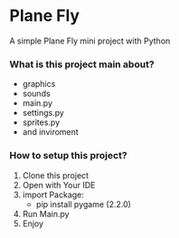 # Plane Fly
A simple Plane Fly mini project with Python

### What is this project main about?
- graphics
- sounds
- main.py
- settings.py
- sprites.py
- and inviroment

### How to setup this project?
1. Clone this project
2. Open with Your IDE
3. import Package:
   - pip install pygame (2.2.0)
4. Run Main.py
5. Enjoy
